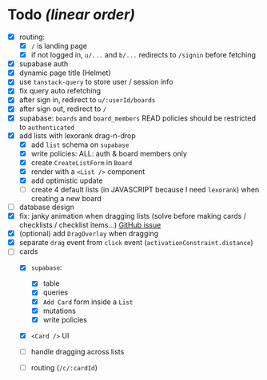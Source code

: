 # Todo _(linear order)_

- [x] routing:
  - [x] `/` is landing page
  - [x] if not logged in, `u/...` and `b/...` redirects to `/signin` before fetching
- [x] supabase auth
- [x] dynamic page title (Helmet)
- [x] use `tanstack-query` to store user / session info
- [x] fix query auto refetching
- [x] after sign in, redirect to `u/:userId/boards`
- [x] after sign out, redirect to `/`
- [x] supabase: `boards` and `board_members` READ policies should be restricted to `authenticated`
- [x] add lists with lexorank drag-n-drop
  - [x] add `list` schema on `supabase`
  - [x] write policies: ALL: auth & board members only
  - [x] create `CreateListForm` in `Board`
  - [x] render with a `<List />` component
  - [x] add optimistic update
  - [ ] create 4 default lists (in JAVASCRIPT because I need `lexorank`) when creating a new board
- [ ] database design
- [x] fix: janky animation when dragging lists (solve before making cards / checklists / checklist items...) [GitHub issue](https://github.com/clauderic/dnd-kit/issues/921)
- [x] (optional) add `DragOverlay` when dragging
- [x] separate `drag` event from `click` event (`activationConstraint.distance`)
- [ ] cards
  - [x] `supabase`:
    - [x] table
    - [x] queries
    - [x] `Add Card` form inside a `List`
    - [x] mutations
    - [x] write policies
  - [x] `<Card />` UI
  - [ ] handle dragging across lists
  - [ ] routing (`/c/:cardId`)

